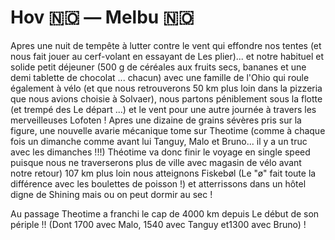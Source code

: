 # Hov :norway: — Melbu :norway:

<!-- 107km / 931m+ / 942m- -->

Apres une nuit de tempête à lutter contre le vent qui effondre nos tentes (et nous fait jouer au cerf-volant en essayant de Les plier)... et notre habituel et solide petit déjeuner (500 g de céréales aux fruits secs, bananes et une demi tablette de chocolat ... chacun) avec une famille de l'Ohio qui roule également à vélo (et que nous retrouverons 50 km plus loin dans la pizzeria que nous avions choisie à Solvaer), nous partons péniblement sous la flotte (et trempé des Le départ ...) et le vent pour une autre journée à travers les merveilleuses Lofoten ! Apres une dizaine de grains sévères pris sur la figure, une nouvelle avarie mécanique tome sur Theotime (comme à chaque fois un dimanche comme avant lui Tanguy, Malo et Bruno... il y a un truc avec les dimanches !!!) Théotime va  donc finir le voyage en single speed puisque nous ne traverserons plus de ville avec magasin de vélo avant notre retour) 107 km plus loin nous atteignons Fiskebøl (Le "ø" fait toute la différence avec les boulettes de poisson !) et atterrissons dans un hôtel digne de Shining mais ou on peut dormir au sec !

Au passage Theotime a franchi le cap de 4000 km depuis Le début de son périple !! (Dont 1700 avec Malo, 1540 avec Tanguy et1300 avec Bruno) !

